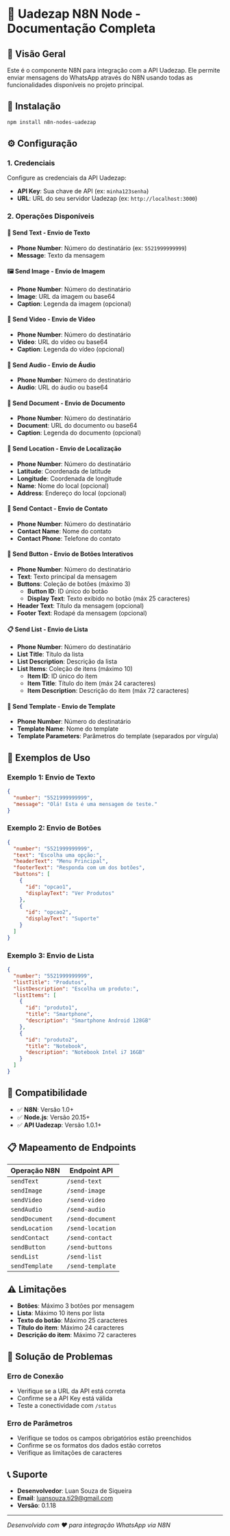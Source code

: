 # 📱 Uadezap N8N Node - Documentação Completa

## 🎯 Visão Geral
Este é o componente N8N para integração com a API Uadezap. Ele permite enviar mensagens do WhatsApp através do N8N usando todas as funcionalidades disponíveis no projeto principal.

## 🔧 Instalação
```bash
npm install n8n-nodes-uadezap
```

## ⚙️ Configuração

### 1. Credenciais
Configure as credenciais da API Uadezap:
- **API Key**: Sua chave de API (ex: `minha123senha`)
- **URL**: URL do seu servidor Uadezap (ex: `http://localhost:3000`)

### 2. Operações Disponíveis

#### 📝 **Send Text** - Envio de Texto
- **Phone Number**: Número do destinatário (ex: `5521999999999`)
- **Message**: Texto da mensagem

#### 🖼️ **Send Image** - Envio de Imagem
- **Phone Number**: Número do destinatário
- **Image**: URL da imagem ou base64
- **Caption**: Legenda da imagem (opcional)

#### 🎥 **Send Video** - Envio de Vídeo
- **Phone Number**: Número do destinatário
- **Video**: URL do vídeo ou base64
- **Caption**: Legenda do vídeo (opcional)

#### 🎵 **Send Audio** - Envio de Áudio
- **Phone Number**: Número do destinatário
- **Audio**: URL do áudio ou base64

#### 📄 **Send Document** - Envio de Documento
- **Phone Number**: Número do destinatário
- **Document**: URL do documento ou base64
- **Caption**: Legenda do documento (opcional)

#### 📍 **Send Location** - Envio de Localização
- **Phone Number**: Número do destinatário
- **Latitude**: Coordenada de latitude
- **Longitude**: Coordenada de longitude
- **Name**: Nome do local (opcional)
- **Address**: Endereço do local (opcional)

#### 👤 **Send Contact** - Envio de Contato
- **Phone Number**: Número do destinatário
- **Contact Name**: Nome do contato
- **Contact Phone**: Telefone do contato

#### 🔘 **Send Button** - Envio de Botões Interativos
- **Phone Number**: Número do destinatário
- **Text**: Texto principal da mensagem
- **Buttons**: Coleção de botões (máximo 3)
  - **Button ID**: ID único do botão
  - **Display Text**: Texto exibido no botão (máx 25 caracteres)
- **Header Text**: Título da mensagem (opcional)
- **Footer Text**: Rodapé da mensagem (opcional)

#### 📋 **Send List** - Envio de Lista
- **Phone Number**: Número do destinatário
- **List Title**: Título da lista
- **List Description**: Descrição da lista
- **List Items**: Coleção de itens (máximo 10)
  - **Item ID**: ID único do item
  - **Item Title**: Título do item (máx 24 caracteres)
  - **Item Description**: Descrição do item (máx 72 caracteres)

#### 📧 **Send Template** - Envio de Template
- **Phone Number**: Número do destinatário
- **Template Name**: Nome do template
- **Template Parameters**: Parâmetros do template (separados por vírgula)

## 🚀 Exemplos de Uso

### Exemplo 1: Envio de Texto
```json
{
  "number": "5521999999999",
  "message": "Olá! Esta é uma mensagem de teste."
}
```

### Exemplo 2: Envio de Botões
```json
{
  "number": "5521999999999",
  "text": "Escolha uma opção:",
  "headerText": "Menu Principal",
  "footerText": "Responda com um dos botões",
  "buttons": [
    {
      "id": "opcao1",
      "displayText": "Ver Produtos"
    },
    {
      "id": "opcao2",
      "displayText": "Suporte"
    }
  ]
}
```

### Exemplo 3: Envio de Lista
```json
{
  "number": "5521999999999",
  "listTitle": "Produtos",
  "listDescription": "Escolha um produto:",
  "listItems": [
    {
      "id": "produto1",
      "title": "Smartphone",
      "description": "Smartphone Android 128GB"
    },
    {
      "id": "produto2",
      "title": "Notebook",
      "description": "Notebook Intel i7 16GB"
    }
  ]
}
```

## 🔄 Compatibilidade
- ✅ **N8N**: Versão 1.0+
- ✅ **Node.js**: Versão 20.15+
- ✅ **API Uadezap**: Versão 1.0.1+

## 📋 Mapeamento de Endpoints
| Operação N8N | Endpoint API |
|---|---|
| `sendText` | `/send-text` |
| `sendImage` | `/send-image` |
| `sendVideo` | `/send-video` |
| `sendAudio` | `/send-audio` |
| `sendDocument` | `/send-document` |
| `sendLocation` | `/send-location` |
| `sendContact` | `/send-contact` |
| `sendButton` | `/send-buttons` |
| `sendList` | `/send-list` |
| `sendTemplate` | `/send-template` |

## ⚠️ Limitações
- **Botões**: Máximo 3 botões por mensagem
- **Lista**: Máximo 10 itens por lista
- **Texto do botão**: Máximo 25 caracteres
- **Título do item**: Máximo 24 caracteres
- **Descrição do item**: Máximo 72 caracteres

## 🐛 Solução de Problemas

### Erro de Conexão
- Verifique se a URL da API está correta
- Confirme se a API Key está válida
- Teste a conectividade com `/status`

### Erro de Parâmetros
- Verifique se todos os campos obrigatórios estão preenchidos
- Confirme se os formatos dos dados estão corretos
- Verifique as limitações de caracteres

## 📞 Suporte
- **Desenvolvedor**: Luan Souza de Siqueira
- **Email**: luansouza.ti29@gmail.com
- **Versão**: 0.1.18

---
*Desenvolvido com ❤️ para integração WhatsApp via N8N*
